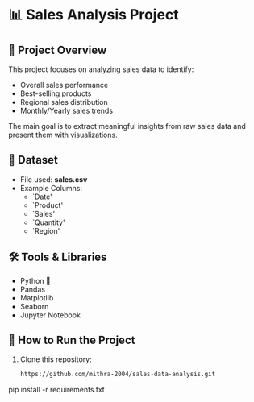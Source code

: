 # 📊 Sales Analysis Project

## 📌 Project Overview
This project focuses on analyzing sales data to identify:
- Overall sales performance
- Best-selling products
- Regional sales distribution
- Monthly/Yearly sales trends  

The main goal is to extract meaningful insights from raw sales data and present them with visualizations.

## 📂 Dataset
- File used: **sales.csv**
- Example Columns:
  - `Date'
  - `Product'
  - `Sales'
  - `Quantity'
  - `Region'

## 🛠️ Tools & Libraries
- Python 🐍  
- Pandas  
- Matplotlib  
- Seaborn  
- Jupyter Notebook  
## 🚀 How to Run the Project
1. Clone this repository:
   ```bash
   https://github.com/mithra-2004/sales-data-analysis.git
pip install -r requirements.txt
